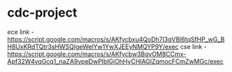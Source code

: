 # cdc-project

ece link - https://script.google.com/macros/s/AKfycbxu4QoDh7l3qVBl6tqSfHP_wG_BH8UxKRdTQtr3sHWSQIgeWelYw1YwXJEEyNMQYP9Y/exec
cse link - https://script.google.com/macros/s/AKfycbw3BqvOM8CCmx-Apf32W4vqGcq1_naZA9vpeDwPIblGjOhHyCHIAGIZqmocFCmZwMGc/exec
